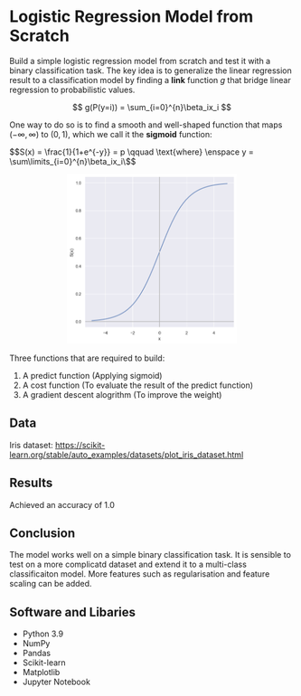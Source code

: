 # Logistic Regression Model from Scratch
Build a simple logistic regression model from scratch and test it with a binary classification task. The key idea is to generalize the linear regression result to a classification model by finding a <b>link</b> function $g$ that bridge linear regression to probabilistic values.

$$ g(P(y=i)) = \sum_{i=0}^{n}\beta_ix_i $$

One way to do so is to find a smooth and well-shaped function that maps $(-\infty, \infty)$ to $(0, 1)$, which we call it the <b>sigmoid</b> function:

$$S(x) = \frac{1}{1+e^{-y}} = p \qquad \text{where} \enspace  y = \sum\limits_{i=0}^{n}\beta_ix_i\$$

<div align="center">
  <img src="img/sigmoid.png" alt-"sigmoid" width="300" height="300">
</div>

Three functions that are required to build:
1. A predict function (Applying sigmoid)
2. A cost function (To evaluate the result of the predict function)
3. A gradient descent alogrithm (To improve the weight)

## Data
Iris dataset: https://scikit-learn.org/stable/auto_examples/datasets/plot_iris_dataset.html


## Results
Achieved an accuracy of 1.0

## Conclusion
The model works well on a simple binary classification task. It is sensible to test on a more complicatd dataset and extend it to a multi-class classificaiton model. More features such as regularisation and feature scaling can be added.

## Software and Libaries
- Python 3.9
- NumPy
- Pandas
- Scikit-learn
- Matplotlib
- Jupyter Notebook
